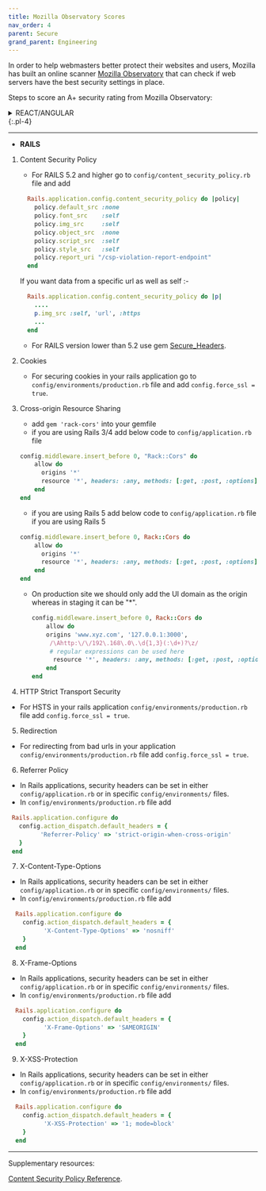 ```yaml
---
title: Mozilla Observatory Scores
nav_order: 4
parent: Secure
grand_parent: Engineering
---
```

In order to help webmasters better protect their websites and users, Mozilla has built an online scanner [Mozilla Observatory](https://observatory.mozilla.org/) that can check if web servers have the best security settings in place.

Steps to score an A+ security rating from Mozilla Observatory:

<details markdown="1">
  <summary>REACT/ANGULAR</summary>
  {:.pointer}
  1. As the first step, Enfore **HTTPS**! Always make sure to add a redirection rule from HTTP to HTTPS. If your application is running on AWS-load balancer, enfore HTTPS on load balancer or if it's hosted elsewhere, add the following code in your app server.

      ```
      app.use(function (req, res, next) {
          if (!req.secure && (process.env.NODE_ENV === `production`) {
              res.redirect("https://" + req.headers.host + req.url)
          }
          else return next();
      });
      ```

  2. Next, we are going to use [HELMET](https://helmetjs.github.io/) for increasing the rating. Go to your project, and do `npm i helmet`.

  3. For **React**, In the `server.js` file, import `helmet` and use it with your app. Make sure to use helmet before handling any custom routes.

      ```
      const express = require('express')
      const helmet = require('helmet')
      const app = express()
      const port = process.env.PORT || 3000

      app.use(helmet())

      ...other configuration


      app.listen(port, () => {
      console.log(`Running on port : ${port}`)
      })
      ```
      For **Angular**, In `server/app.ts` file, import `helmet` before handling any custom routes.

      ```
      import * as helmet from 'helmet';

      app.use(helmet());
      ```

  4. Helmet with default configuration will increase the security rating from **F** to **B**. We need to do one more thing to score an **A+** which is to implement CSP ([Content Security Policy](https://developer.mozilla.org/en-US/docs/Web/HTTP/CSP)).

  5. For **React**, Just below the `app.use(helmet())` line in the `server.js` file, add the following:

      ```
      app.use(
          helmet({
              contentSecurityPolicy: {
                  directives: {
                  scriptSrc: ["'self'"]
                  baseUri: ["'self'"],
                  objectSrc: ["'self'"],
                  styleSrc: ["'self'"],
                  fontSrc: ["'self'"],
                  frameAncestors: ["'self'"],
                  defaultSrc: ["'self'"],
                  connectSrc: ["'self'"],
                  imgSrc: ["'self'"],
                  formAction: ["'self'"]
                  }
              }
          })
      )
      ```
      Make the above changes for **Angular** in `server/app.ts` file.

  6. The above configuration will block all external sources except resources from the same origin. Whitelist the sources you want to load as follows:

      [![content-security-policy-source-reference](/assets/images/content-security-policy-source-reference.png)](/assets/images/content-security-policy-source-reference.png)

      An example of production configuration for `styleSrc` and `connectSrc` would be:

      ```
      //allow styles to load from same origin, google and cloudfront.
      styleSrc: ["'self'",'https://fonts.googleapis.com','https://*.cloudfront.net']

      //allow content to load from same origin and c66.
      connectSrc: ["'self'", 'http://*.c66.me/graphql']

      ```
  7. Re-run the mozilla observatory test and you should now see an **A+**

      [![mozilla-observatory-max-score](/assets/images/mozilla-observatory-max-score.png)](/assets/images/mozilla-observatory-max-score.png)
  {:.pl-7}
</details>
{:.pl-4}

---

- **RAILS**

1. Content Security Policy
   -  For RAILS 5.2 and higher go to `config/content_security_policy.rb` file and add
    ```ruby
      Rails.application.config.content_security_policy do |policy|
        policy.default_src :none
        policy.font_src    :self
        policy.img_src     :self
        policy.object_src  :none
        policy.script_src  :self
        policy.style_src   :self
        policy.report_uri "/csp-violation-report-endpoint"
      end
    ```
      If you want data from a specific url as well as self :-
    ```ruby
      Rails.application.config.content_security_policy do |p|
        ....   
        p.img_src :self, 'url', :https
        ...
      end
    ```
   - For RAILS version lower than 5.2 use gem [Secure_Headers](https://www.rubydoc.info/gems/secure_headers/3.6.3).

2. Cookies
    - For securing cookies in your rails application go to `config/environments/production.rb` file and add `config.force_ssl
    = true`.

3. Cross-origin Resource Sharing
   - add `gem 'rack-cors'` into your gemfile
   - if you are using Rails 3/4 add below code to `config/application.rb` file
    ```ruby
    config.middleware.insert_before 0, "Rack::Cors" do
        allow do
          origins '*'
          resource '*', headers: :any, methods: [:get, :post, :options]
        end
    end
    ```
   - if you are using Rails 5 add below code to `config/application.rb` file if you are using Rails 5
    ```ruby
    config.middleware.insert_before 0, Rack::Cors do
        allow do
          origins '*'
          resource '*', headers: :any, methods: [:get, :post, :options]
        end
    end
    ```
   - On production site we should only add the UI domain as the origin whereas in staging it can be "*".
     ```ruby
     config.middleware.insert_before 0, Rack::Cors do
         allow do
         origins 'www.xyz.com', '127.0.0.1:3000',
          /\Ahttp:\/\/192\.168\.0\.\d{1,3}(:\d+)?\z/
          # regular expressions can be used here
           resource '*', headers: :any, methods: [:get, :post, :options]
         end
     end
     ```

4. HTTP Strict Transport Security
  - For HSTS in your rails application `config/environments/production.rb` file add `config.force_ssl = true`.

5. Redirection
  - For redirecting from bad urls in your application `config/environments/production.rb`  file add `config.force_ssl = true`.

6. Referrer Policy
  - In Rails applications, security headers can be set in either `config/application.rb` or in specific `config/environments/` files.
  - In `config/environments/production.rb` file add
   ```ruby
    Rails.application.configure do
      config.action_dispatch.default_headers = {
            'Referrer-Policy' => 'strict-origin-when-cross-origin'
      }
    end
   ```

7.  X-Content-Type-Options
  - In Rails applications, security headers can be set in either `config/application.rb` or in specific `config/environments/` files.
  - In `config/environments/production.rb` file add
  ```ruby
    Rails.application.configure do
      config.action_dispatch.default_headers = {
            'X-Content-Type-Options' => 'nosniff'
      }
    end
  ```

8.  X-Frame-Options
  - In Rails applications, security headers can be set in either `config/application.rb` or in specific `config/environments/` files.
  - In `config/environments/production.rb` file add
  ```ruby
    Rails.application.configure do
      config.action_dispatch.default_headers = {
            'X-Frame-Options' => 'SAMEORIGIN'
      }
    end
  ```

9.   X-XSS-Protection
  - In Rails applications, security headers can be set in either `config/application.rb` or in specific `config/environments/` files.
  - In `config/environments/production.rb` file add
  ```ruby
    Rails.application.configure do
      config.action_dispatch.default_headers = {
            'X-XSS-Protection' => '1; mode=block'
      }
    end
  ```

  ---

Supplementary resources:

[Content Security Policy Reference](https://content-security-policy.com/).
